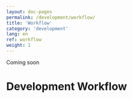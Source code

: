 ```yaml
---
layout: doc-pages
permalink: /development/workflow/
title: 'Workflow'
category: 'development'
lang: en
ref: workflow
weight: 1
---
```


<span class="label label-info">Coming soon</span>

# Development Workflow
